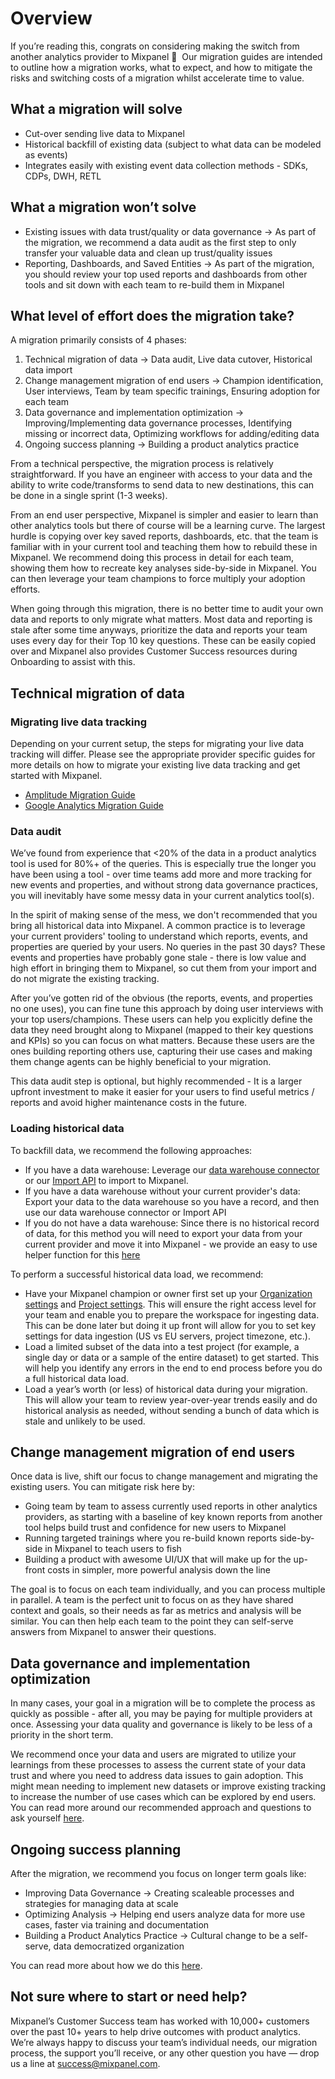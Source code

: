 # Overview

If you’re reading this, congrats on considering making the switch from another analytics provider to Mixpanel 🎊  Our migration guides are intended to outline how a migration works, what to expect, and how to mitigate the risks and switching costs of a migration whilst accelerate time to value.

## What a migration will solve

- Cut-over sending live data to Mixpanel
- Historical backfill of existing data (subject to what data can be modeled as events)
- Integrates easily with existing event data collection methods - SDKs, CDPs, DWH, RETL

## What a migration won’t solve

- Existing issues with data trust/quality or data governance → As part of the migration, we recommend a data audit as the first step to only transfer your valuable data and clean up trust/quality issues
- Reporting, Dashboards, and Saved Entities → As part of the migration, you should review your top used reports and dashboards from other tools and sit down with each team to re-build them in Mixpanel

## What level of effort does the migration take?

A migration primarily consists of 4 phases:

1. Technical migration of data → Data audit, Live data cutover, Historical data import
2. Change management migration of end users → Champion identification, User interviews, Team by team specific trainings, Ensuring adoption for each team
3. Data governance and implementation optimization → Improving/Implementing data governance processes, Identifying missing or incorrect data, Optimizing workflows for adding/editing data
4. Ongoing success planning → Building a product analytics practice

From a technical perspective, the migration process is relatively straightforward. If you have an engineer with access to your data and the ability to write code/transforms to send data to new destinations, this can be done in a single sprint (1-3 weeks).

From an end user perspective, Mixpanel is simpler and easier to learn than other analytics tools but there of course will be a learning curve. The largest hurdle is copying over key saved reports, dashboards, etc. that the team is familiar with in your current tool and teaching them how to rebuild these in Mixpanel. We recommend doing this process in detail for each team, showing them how to recreate key analyses side-by-side in Mixpanel. You can then leverage your team champions to force multiply your adoption efforts.

When going through this migration, there is no better time to audit your own data and reports to only migrate what matters. Most data and reporting is stale after some time anyways, prioritize the data and reports your team uses every day for their Top 10 key questions. These can be easily copied over and Mixpanel also provides Customer Success resources during Onboarding to assist with this.

## Technical migration of data

### Migrating live data tracking

Depending on your current setup, the steps for migrating your live data tracking will differ. Please see the appropriate provider specific guides for more details on how to migrate your existing live data tracking and get started with Mixpanel.

- [Amplitude Migration Guide](/docs/tracking-methods/migration/amplitude)
- [Google Analytics Migration Guide](/docs/tracking-methods/migration/google-analytics)

### Data audit

We’ve found from experience that <20% of the data in a product analytics tool is used for 80%+ of the queries. This is especially true the longer you have been using a tool - over time teams add more and more tracking for new events and properties, and without strong data governance practices, you will inevitably have some messy data in your current analytics tool(s).

In the spirit of making sense of the mess, we don't recommended that you bring all historical data into Mixpanel. A common practice is to leverage your current providers' tooling to understand which reports, events, and properties are queried by your users. No queries in the past 30 days? These events and properties have probably gone stale - there is low value and high effort in bringing them to Mixpanel, so cut them from your import and do not migrate the existing tracking.

After you’ve gotten rid of the obvious (the reports, events, and properties no one uses), you can fine tune this approach by doing user interviews with your top users/champions. These users can help you explicitly define the data they need brought along to Mixpanel (mapped to their key questions and KPIs) so you can focus on what matters. Because these users are the ones building reporting others use, capturing their use cases and making them change agents can be highly beneficial to your migration.

This data audit step is optional, but highly recommended - It is a larger upfront investment to make it easier for your users to find useful metrics / reports and avoid higher maintenance costs in the future.

### Loading historical data

To backfill data, we recommend the following approaches:

- If you have a data warehouse: Leverage our [data warehouse connector](/docs/tracking-methods/data-warehouse/overview) or our [Import API](https://developer.mixpanel.com/reference/import-events) to import to Mixpanel. 
- If you have a data warehouse without your current provider's data: Export your data to the data warehouse so you have a record, and then use our data warehouse connector or Import API
- If you do not have a data warehouse: Since there is no historical record of data, for this method you will need to export your data from your current provider and move it into Mixpanel - we provide an easy to use helper function for this [here](https://github.com/mixpanel/mixpanel-utils)

To perform a successful historical data load, we recommend:

- Have your Mixpanel champion or owner first set up your [Organization settings](/docs/best-practices/project-setup#mixpanel-organization) and [Project settings](/docs/best-practices/project-setup#mixpanel-projects). This will ensure the right access level for your team and enable you to prepare the workspace for ingesting data. This can be done later but doing it up front will allow for you to set key settings for data ingestion (US vs EU servers, project timezone, etc.).
- Load a limited subset of the data into a test project (for example, a single day or data or a sample of the entire dataset) to get started. This will help you identify any errors in the end to end process before you do a full historical data load.
- Load a year’s worth (or less) of historical data during your migration. This will allow your team to review year-over-year trends easily and do historical analysis as needed, without sending a bunch of data which is stale and unlikely to be used.

## Change management migration of end users

Once data is live, shift our focus to change management and migrating the existing users. You can mitigate risk here by:

- Going team by team to assess currently used reports in other analytics providers, as starting with a baseline of key known reports from another tool helps build trust and confidence for new users to Mixpanel
- Running targeted trainings where you re-build known reports side-by-side in Mixpanel to teach users to fish
- Building a product with awesome UI/UX that will make up for the up-front costs in simpler, more powerful analysis down the line

The goal is to focus on each team individually, and you can process multiple in parallel. A team is the perfect unit to focus on as they have shared context and goals, so their needs as far as metrics and analysis will be similar. You can then help each team to the point they can self-serve answers from Mixpanel to answer their questions.

## Data governance and implementation optimization

In many cases, your goal in a migration will be to complete the process as quickly as possible - after all, you may be paying for multiple providers at once. Assessing your data quality and governance is likely to be less of a priority in the short term.

We recommend once your data and users are migrated to utilize your learnings from these processes to assess the current state of your data trust and where you need to address data issues to gain adoption. This might mean needing to implement new datasets or improve existing tracking to increase the number of use cases which can be explored by end users. You can read more around our recommended approach and questions to ask yourself [here](https://mixpanel.com/blog/5-questions-for-planning-your-data-architecture/).

## Ongoing success planning

After the migration, we recommend you focus on longer term goals like:

- Improving Data Governance → Creating scaleable processes and strategies for managing data at scale
- Optimizing Analysis → Helping end users analyze data for more use cases, faster via training and documentation
- Building a Product Analytics Practice → Cultural change to be a self-serve, data democratized organization

You can read more about how we do this [here](https://mixpanel.com/blog/establish-a-product-analytics-practice/).

## Not sure where to start or need help?

Mixpanel’s Customer Success team has worked with 10,000+ customers over the past 10+ years to help drive outcomes with product analytics. We’re always happy to discuss your team’s individual needs, our migration process, the support you’ll receive, or any other question you have — drop us a line at success@mixpanel.com.
